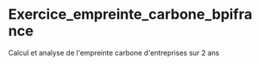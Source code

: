 # Exercice_empreinte_carbone_bpifrance
Calcul et analyse de l'empreinte carbone d'entreprises sur 2 ans 
